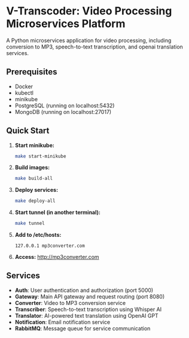 # V-Transcoder: Video Processing Microservices Platform

A Python microservices application for video processing, including conversion to MP3, speech-to-text transcription, and openai translation services.

## Prerequisites

- Docker
- kubectl
- minikube
- PostgreSQL (running on localhost:5432)
- MongoDB (running on localhost:27017)

## Quick Start

1. **Start minikube:**

   ```bash
   make start-minikube
   ```

2. **Build images:**

   ```bash
   make build-all
   ```

3. **Deploy services:**

   ```bash
   make deploy-all
   ```

4. **Start tunnel (in another terminal):**

   ```bash
   make tunnel
   ```

5. **Add to /etc/hosts:**

   ```
   127.0.0.1 mp3converter.com
   ```

6. **Access:** http://mp3converter.com

## Services

- **Auth**: User authentication and authorization (port 5000)
- **Gateway**: Main API gateway and request routing (port 8080)
- **Converter**: Video to MP3 conversion service
- **Transcriber**: Speech-to-text transcription using Whisper AI
- **Translator**: AI-powered text translation using OpenAI GPT
- **Notification**: Email notification service
- **RabbitMQ**: Message queue for service communication
